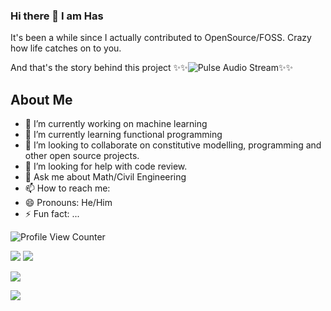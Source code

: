 
### Hi there 👋 I am Has

It's been a while since I actually contributed to OpenSource/FOSS. Crazy how life catches on to you.


And that's the story behind this project
✨✨![Pulse Audio Stream](https://github.com/noob-max-ai/pulse-audio-stream)✨✨


## About Me

- 🔭 I’m currently working on machine learning
- 🌱 I’m currently learning functional programming
- 👯 I’m looking to collaborate on constitutive modelling, programming and other open source projects.
- 🤔 I’m looking for help with code review.
- 💬 Ask me about Math/Civil Engineering
- 📫 How to reach me: 
- 😄 Pronouns: He/Him
- ⚡ Fun fact: ...

![Profile View Counter](https://komarev.com/ghpvc/?username=QuantumNovice)

![](https://github-profile-summary-cards.vercel.app/api/cards/profile-details?username=QuantumNovice&theme=vue)
![](https://github-readme-stats.vercel.app/api?username=QuantumNovice&show_icons=true)

![](https://github-readme-stats.vercel.app/api/top-langs/?username=QuantumNovice)

![](https://github-profile-trophy.vercel.app/?username=QuantumNovice)

